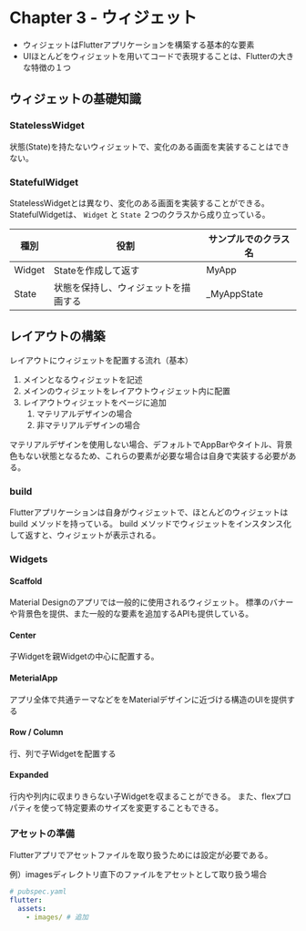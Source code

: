# Chapter 3 - ウィジェット

 * ウィジェットはFlutterアプリケーションを構築する基本的な要素
 * UIほとんどをウィジェットを用いてコードで表現することは、Flutterの大きな特徴の１つ

## ウィジェットの基礎知識

### StatelessWidget

状態(State)を持たないウィジェットで、変化のある画面を実装することはできない。

### StatefulWidget

StatelessWidgetとは異なり、変化のある画面を実装することができる。
StatefulWidgetは、 `Widget` と `State` ２つのクラスから成り立っている。

| 種別 | 役割 | サンプルでのクラス名 |
| --- | --- | --- |
| Widget | Stateを作成して返す | MyApp |
| State | 状態を保持し、ウィジェットを描画する | _MyAppState |

## レイアウトの構築

レイアウトにウィジェットを配置する流れ（基本）
1. メインとなるウィジェットを記述
1. メインのウィジェットをレイアウトウィジェット内に配置
1. レイアウトウィジェットをページに追加
    1. マテリアルデザインの場合
    1. 非マテリアルデザインの場合

マテリアルデザインを使用しない場合、デフォルトでAppBarやタイトル、背景色もない状態となるため、これらの要素が必要な場合は自身で実装する必要がある。

### build
Flutterアプリケーションは自身がウィジェットで、ほとんどのウィジェットは build メソッドを持っている。
build メソッドでウィジェットをインスタンス化して返すと、ウィジェットが表示される。

### Widgets

#### Scaffold
Material Designのアプリでは一般的に使用されるウィジェット。
標準のバナーや背景色を提供、また一般的な要素を追加するAPIも提供している。

#### Center
子Widgetを親Widgetの中心に配置する。

#### MeterialApp
アプリ全体で共通テーマなどををMaterialデザインに近づける構造のUIを提供する

#### Row / Column
行、列で子Widgetを配置する

#### Expanded
行内や列内に収まりきらない子Widgetを収まることができる。
また、flexプロパティを使って特定要素のサイズを変更することもできる。

### アセットの準備

Flutterアプリでアセットファイルを取り扱うためには設定が必要である。

例）imagesディレクトリ直下のファイルをアセットとして取り扱う場合
```yaml
# pubspec.yaml
flutter:
  assets:
    - images/ # 追加
```

